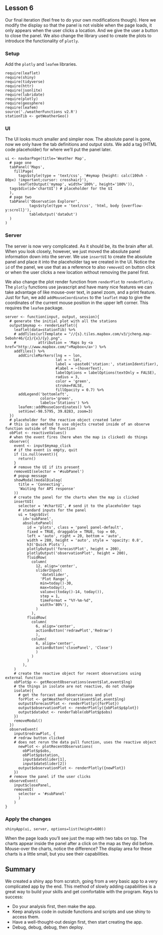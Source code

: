 Lesson 6
--------

Our final iteration (feel free to do your own modifications though).
Here we modify the display so that the panel is not visible when the
page loads, it only appears when the user clicks a location. And we give
the user a button to close the panel. We also change the library used to
create the plots to introduce the functionality of `plotly`.

### Setup

Add the `plotly` and `leafem` libraries.

    require(leaflet)
    require(shiny)
    require(tidyverse)
    require(httr)
    require(jsonlite)
    require(lubridate)
    require(plotly)
    require(geosphere)
    require(leafem)
    source('./weatherFunctions v2.R')
    stationTib <- getWeatherGeo()

### UI

The UI looks much smaller and simpler now. The absolute panel is gone,
now we only have the tab definitions and output slots. We add a tag
(HTML code placeholder) for where we’ll put the panel later.

    ui <- navbarPage(title='Weather Map',
      # page one
      tabPanel('Maps',
        fillPage(
          tags$style(type = 'text/css', '#mymap {height: calc(100vh - 80px) !important;cursor: crosshair}'),
          leafletOutput('mymap', width='100%', height='100%')),
      tags$div(id='chartUI') # placeholder for the UI
      ),
      # page two
      tabPanel('Observation Explorer',
               tags$style(type = 'text/css', 'html, body {overflow-y:scroll}'),
               tableOutput('dataOut')
      )
    )

### Server

The server is now very complicated. As it should be, its the brain after
all. When you look closely, however, we just moved the absolute panel
information down into the server. We use `insertUI` to create the
absolute panel and place it into the placeholder tag we created in the
UI. Notice the `id` of the panel, we use that as a reference to also
`removeUI` on button click or when the user clicks a new location
without removing the panel first.

We also change the plot render function from `renderPlot` to
`renderPlotly`. The `plotly` functions use javascript and have many nice
features we can take advantage of like mouse-over text, in panel zoom,
and a print feature. Just for fun, we add `addMouseCoordinates` to the
`leaflet` map to give the coordinates of the current mouse position in
the upper left corner. This requires the `leafem` package.

    server <- function(input, output, session){
      # generate the initial plot with all the stations
      output$mymap <- renderLeaflet({
        leaflet(data=stationTib) %>% 
        # addTiles(urlTemplate = "//{s}.tiles.mapbox.com/v3/jcheng.map-5ebohr46/{z}/{x}/{y}.png",
        #          attribution = 'Maps by <a href="http://www.mapbox.com/">Mapbox</a>') %>% 
        addTiles() %>% 
          addCircleMarkers(lng = ~ lon,
                           lat = ~ lat,
                           label = ~paste0('station:', stationIdentifier),
                           #label = ~(hoverText),
                           labelOptions = labelOptions(textOnly = FALSE),
                           radius = 3,
                           color = 'green',
                           stroke=FALSE,
                           fillOpacity = 0.7) %>%
          addLegend('bottomleft',
                    colors='green',
                    labels='Stations') %>% 
          leafem::addMouseCoordinates() %>% 
          setView(-98.5795, 39.8283, zoom=3)
      })
      # placeholder for the reactive object created later
      # this is one method to use objects created inside of an observe function outside of the function
      obPlot <- reactiveValues()
      # when the event fires (here when the map is clicked) do things
      observe({
        event <- input$mymap_click
        # if the event is empty, quit
        if (is.null(event)){
          return()
        }
        # remove the UI if its present
        removeUI(selector = '#subPanel')
        # popup message
        showModal(modalDialog(
          title = 'Connecting',
          'Waiting for API response'
        ))
        # create the panel for the charts when the map is clicked
        insertUI(
          selector = '#chartUI', # send it to the placeholder tags 
          # standard inputs for the panel
          ui = tags$div(
            id='subPanel',
            absolutePanel(
              id = 'plots', class = 'panel panel-default',
              fixed = TRUE, draggable = TRUE, top = 60,
              left = 'auto', right = 20, bottom = 'auto',
              width = 280, height = 'auto', style = 'opacity: 0.8',
              h3('Quick Plots'),
              plotlyOutput('forecastPlot', height = 200),
              plotlyOutput('observationPlot', height = 200),
              fluidRow(
                column(
                  12, align='center',
                  sliderInput(
                    'dateSlider',
                    'Plot Range',
                    min=today()-30,
                    max=today(),
                    value=c(today()-14, today()),
                    step = 1,
                    timeFormat = "%Y-%m-%d",
                    width='80%'),
                  )
                ),
              fluidRow(
                column(
                  6, align='center',
                  actionButton('redrawPlot','Redraw')
                  ),
                column(
                  6, align='center',
                  actionButton('closePanel', 'Close')
                  )
                )
              )
            ),
        )
        # create the reactive object for recent observations using external function
        obPlot$p <- getRecentObservations(event$lat,event$lng)
        # the things in isolate are not reactive, do not change
        isolate({
          # get the forcast and observations and plot
          forPlot <- getWeatherForcast(event$lat,event$lng)
          output$forecastPlot <- renderPlotly({forPlot})
          output$observationPlot <- renderPlotly({obPlot$p$plot})
          output$dataOut <- renderTable(obPlot$p$obs)
        })
        removeModal()
      })
      observeEvent(
        input$redrawPlot, {
        # redraw button clicked
        # does not rerun the data pull function, uses the reactive object
          newPlot <- plotRecentObservations(
            obPlot$p$obs,
            obPlot$p$station,
            input$dateSlider[1],
            input$dateSlider[2])
          output$observationPlot <- renderPlotly({newPlot})
        })
      # remove the panel if the user clicks
      observeEvent(
        input$closePanel, 
        removeUI(
          selector = '#subPanel'
          )
        )
    }

### Apply the changes

    shinyApp(ui, server, options=list(height=600))

When the page loads you’ll see just the map with two tabs on top. The
charts appear inside the panel after a click on the map as they did
before. Mouse-over the charts, notice the difference? The display area
for these charts is a little small, but you see their capabilities.

Summary
-------

We created a shiny app from scratch, going from a very basic app to a
very complicated app by the end. This method of slowly adding
capabilities is a great way to build your skills and get comfortable
with the program. Keys to success:

-   Do your analysis first, then make the app.
-   Keep analysis code in outside functions and scripts and use shiny to
    access them.
-   Have a well-thought-out design first, then start creating the app.
-   Debug, debug, debug, then deploy.
